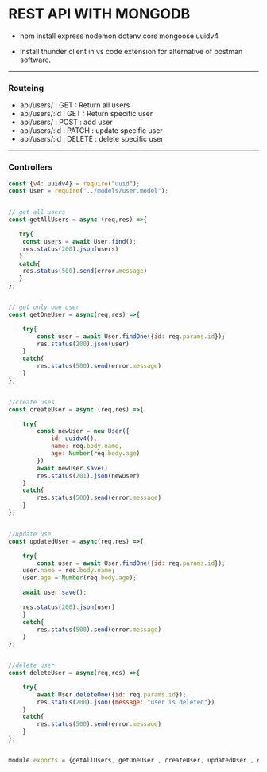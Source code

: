 # REST API WITH MONGODB
- npm install express nodemon dotenv cors mongoose uuidv4

- install thunder client in vs code extension for alternative of postman software.
----
### Routeing
- api/users/ : GET : Return all users
- api/users/:id : GET : Return specific user
- api/users/ : POST : add user
- api/users/:id : PATCH : update specific user
- api/users/:id : DELETE : delete specific user
----
### Controllers
```javascript
const {v4: uuidv4} = require("uuid");
const User = require("../models/user.model");


// get all users
const getAllUsers = async (req,res) =>{

   try{
    const users = await User.find();
    res.status(200).json(users)
   }
   catch{
    res.status(500).send(error.message)
   }
};


// get only one user
const getOneUser = async(req,res) =>{

    try{
        const user = await User.findOne({id: req.params.id});
        res.status(200).json(user)
    }
    catch{
        res.status(500).send(error.message)
    }
};


//create uses
const createUser = async (req,res) =>{

    try{
        const newUser = new User({
            id: uuidv4(),
            name: req.body.name,
            age: Number(req.body.age)
        })
        await newUser.save()
        res.status(201).json(newUser)
    }
    catch{
        res.status(500).send(error.message)
    }
};


//update use
const updatedUser = async(req,res) =>{

    try{
        const user = await User.findOne({id: req.params.id});
    user.name = req.body.name;
    user.age = Number(req.body.age);

    await user.save();
    
    res.status(200).json(user)
    }
    catch{
        res.status(500).send(error.message)
    }
};


//delete user
const deleteUser = async(req,res) =>{

    try{
        await User.deleteOne({id: req.params.id});
        res.status(200).json({message: "user is deleted"})
    }
    catch{
        res.status(500).send(error.message)
    }
};


module.exports = {getAllUsers, getOneUser , createUser, updatedUser , deleteUser};
```